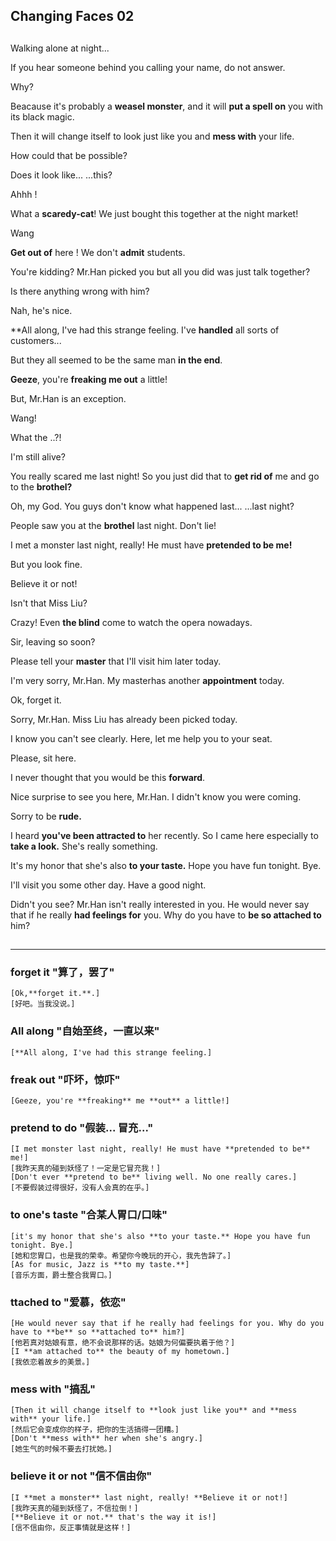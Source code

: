 Changing Faces 02
---
##
Walking alone at night...

If you hear someone behind you calling your name, do not answer.

Why?

Beacause it's probably a **weasel monster**, and it will **put a spell on** you with its black magic.

Then it will change itself to look just like you and **mess with** your life.

How could that be possible?

Does it look like... ...this?

Ahhh !

What a **scaredy-cat**! We just bought this together at the night market!

Wang



**Get out of** here ! We don't **admit** students.



You're kidding? Mr.Han picked you but all you did was just talk together?

Is there anything wrong with him?

Nah, he's nice.

**All along, I've had this strange feeling. I've **handled** all sorts of customers...

But they all seemed to be the same man **in the end**.

**Geeze**, you're **freaking me out** a little!

But, Mr.Han is an exception.



Wang!

What the ..?!

I'm still alive?

You really scared me last night! So you just did that to **get rid of** me and go to the **brothel?**

Oh, my God. You guys don't know what happened last... ...last night?

People saw you at the **brothel** last night. Don't lie!

I met a monster last night, really! He must have **pretended to be me!**

But you look fine.

Believe it or not!



Isn't that Miss Liu?

Crazy! Even **the blind** come to watch the opera nowadays.



Sir, leaving so soon?



Please tell your **master** that I'll visit him later today.

I'm very sorry, Mr.Han. My masterhas another **appointment** today.

Ok, forget it.



Sorry, Mr.Han. Miss Liu has already been picked today.

I know you can't see clearly. Here, let me help you to your seat.

Please, sit here.

I never thought that you would be this **forward**.

Nice surprise to see you here, Mr.Han. I didn't know you were coming.

Sorry to be **rude.**

I heard **you've been attracted to** her recently. So I came here especially to **take a look.** She's really something.

It's my honor that she's also **to your taste.** Hope you have fun tonight. Bye.

I'll visit you some other day. Have a good night.



Didn't you see? Mr.Han isn't really interested in you. He would never say that if he really **had feelings for** you. Why do you have to **be so attached to** him?

##
---
### forget it "算了，罢了"
	[Ok,**forget it.**.]
	[好吧。当我没说。]
### All along "自始至终，一直以来"
	[**All along, I've had this strange feeling.]
### freak out "吓坏，惊吓"
	[Geeze, you're **freaking** me **out** a little!]
### pretend to do "假装... 冒充..."
	[I met monster last night, really! He must have **pretended to be** me!]
	[我昨天真的碰到妖怪了！一定是它冒充我！]
	[Don't ever **pretend to be** living well. No one really cares.]
	[不要假装过得很好，没有人会真的在乎。]
### to one's taste "合某人胃口/口味"
	[it's my honor that she's also **to your taste.** Hope you have fun tonight. Bye.]
	[她和您胃口，也是我的荣幸。希望你今晚玩的开心，我先告辞了。]
	[As for music, Jazz is **to my taste.**]
	[音乐方面，爵士整合我胃口。]
### ttached to "爱慕，依恋"
	[He would never say that if he really had feelings for you. Why do you have to **be** so **attached to** him?]
	[他若真对姑娘有意，绝不会说那样的话。姑娘为何偏要执着于他？]
	[I **am attached to** the beauty of my hometown.]
	[我依恋着故乡的美景。]
### mess with "搞乱"
	[Then it will change itself to **look just like you** and **mess with** your life.]
	[然后它会变成你的样子，把你的生活搞得一团糟。]
	[Don't **mess with** her when she's angry.]
	[她生气的时候不要去打扰她。]
### believe it or not "信不信由你"
	[I **met a monster** last night, really! **Believe it or not!]
	[我昨天真的碰到妖怪了，不信拉倒！]
	[**Believe it or not.** that's the way it is!]
	[信不信由你，反正事情就是这样！]
